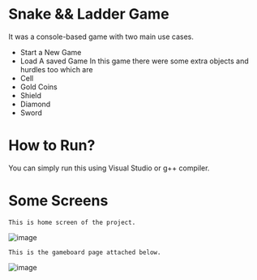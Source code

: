 # Snake && Ladder Game
It was a console-based game with two main use cases.
* Start a New Game
* Load A saved Game
In this game there were some extra objects and hurdles too which are
* Cell
* Gold Coins
* Shield
* Diamond
* Sword
# How to Run?
You can simply run this using Visual Studio or g++ compiler.
# Some Screens
```
This is home screen of the project.
```
![image](https://user-images.githubusercontent.com/54348709/120936959-306afc80-c724-11eb-8aa2-d8812dec4bcd.png)
```
This is the gameboard page attached below.
```
![image](https://user-images.githubusercontent.com/54348709/120937025-7b850f80-c724-11eb-8cf5-700112a9d2bf.png)
